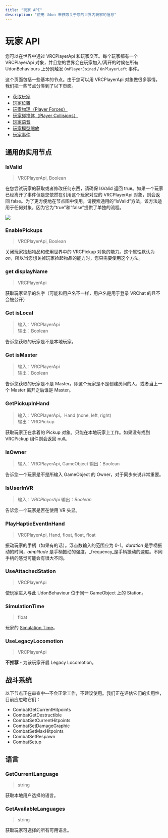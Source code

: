 ```yaml
---
title: "玩家 API"
description: "使用 Udon 来获取关于您的世界内玩家的信息"
---
```


<!-- 这寄吧文档写的寄吧烂 -->

# 玩家 API

您可以在世界中通过 VRCPlayerApi 和玩家交互。每个玩家都有一个 VRCPlayerApi 对象，并且您的世界会在玩家加入/离开的时候在所有 UdonBehaviours 上分别触发 `OnPlayerJoined` / `OnPlayerLeft` 事件。

这个页面包括一些基本的节点。由于您可以用 VRCPlayerApi 对象做很多事情，我们把一些节点分类到了以下页面。

- [获取玩家](/creators.vrchat.com/worlds/udon/players/getting-players)
- [玩家位置](/creators.vrchat.com/worlds/udon/players/player-positions)
- [玩家物理（Player Forces）](/creators.vrchat.com/worlds/udon/players/player-forces)
- [玩家碰撞体（Player Collisions）](/creators.vrchat.com/worlds/udon/players/player-collisions)
- [玩家语音](/creators.vrchat.com/worlds/udon/players/player-audio)
- [玩家模型缩放](/creators.vrchat.com/worlds/udon/players/player-avatar-scaling)
- [玩家事件](/creators.vrchat.com/worlds/udon/graph/event-nodes#player-events)

## 通用的实用节点

### IsValid

> VRCPlayerApi, Boolean

在您尝试玩家的获取或者修改任何东西，请确保 IsValid 返回 true。如果一个玩家已经离开了事件但是您依然在引用这个玩家对应的 VRCPlayerApi 对象，则会返回 false。为了更方便地在节点图中使用，请搜索通用的“IsValid”方法，该方法适用于任何对象，因为它为“true”和“false”提供了单独的流程。

![](/creators.vrchat.com/images/worlds/index-59fc2c8-player-isvalid.png)

### EnablePickups

> VRCPlayerApi, Boolean

关闭玩家捡起物品和使用世界中的 VRCPickup 对象的能力。这个属性默认为 _on_，所以当您想关掉玩家捡起物品的能力时，您只需要使用这个方法。

### get displayName

> VRCPlayerApi

获取玩家显示的名字（可能和用户名不一样，用户名是用于登录 VRChat 的且不会被公开）

### Get isLocal

> 输入：VRCPlayerApi  
> 输出：Boolean

告诉您获取的玩家是不是本地玩家。

### Get isMaster

> 输入：VRCPlayerApi  
> 输出：Boolean

告诉您获取的玩家是不是 Master。即这个玩家是不是创建房间的人，或者当上一个 Master 离开之后谁是 Master。

### GetPickupInHand

> 输入：VRCPlayerApi，Hand (none, left, right)  
> 输出：VRCPickup

获取玩家正在拿着的 Pickup 对象。只能在本地玩家上工作。如果没有找到 VRCPickup 组件则会返回 null。

### IsOwner

> 输入：VRCPlayerApi, GameObject
> 输出：Boolean

告诉您一个玩家是不是所输入 GameObject 的 Owner，对于同步来说非常重要。

### IsUserInVR

> 输入：*VRCPlayerApi*
> 输出：*Boolean*

告诉您一个玩家是否在使用 VR 头显。

### PlayHapticEventInHand

> VRCPlayerApi, Hand, float, float, float

振动玩家的手柄（如果有的话）。浮点数输入的范围应为 0-1。_duration_ 是手柄振动的时间，_amplitude_ 是手柄振动的强度，_frequency_是手柄振动的速度。不同手柄的感觉可能会有很大不同。

### UseAttachedStation

> VRCPlayerApi

使玩家进入与此 UdonBehaviour 位于同一 GameObject 上的 Station。

### SimulationTime

> float

玩家的 [Simulation Time](/creators.vrchat.com/worlds/udon/networking/network-components)。

### UseLegacyLocomotion

> VRCPlayerApi

**不推荐** - 为该玩家开启 Legacy Locomotion。

## 战斗系统

以下节点正在审查中--不会正常工作，不建议使用。我们正在评估它们的实用性，目前应忽略它们：

- CombatGetCurrentHitpoints
- CombatGetDestructible
- CombatSetCurrentHitpoints
- CombatSetDamageGraphic
- CombatSetMaxHitpoints
- CombatSetRespawn
- CombatSetup

## 语言

### GetCurrentLanguage

> string

获取本地用户选择的语言。

### GetAvailableLanguages

> string

获取玩家可选择的所有可用语言。
